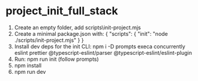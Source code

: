 # project_init_full_stack

1) Create an empty folder, add scripts\init-project.mjs
2) Create a minimal package.json with: { "scripts": { "init": "node ./scripts/init-project.mjs" } }
3) Install dev deps for the init CLI: npm i -D prompts execa concurrently eslint prettier @typescript-eslint/parser @typescript-eslint/eslint-plugin
4) Run: npm run init (follow prompts)
5) npm install
6) npm run dev
